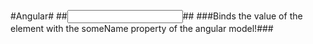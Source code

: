 #Angular#
##<input ng-model="someName" type="text"/>##
###Binds the value of the element with the someName property of the angular model!###
